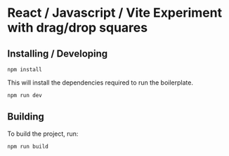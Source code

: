 # React / Javascript / Vite Experiment with drag/drop squares

## Installing / Developing

```shell
npm install
```

This will install the dependencies required to run the boilerplate.

```shell
npm run dev
```

## Building

To build the project, run:

```shell
npm run build
```
